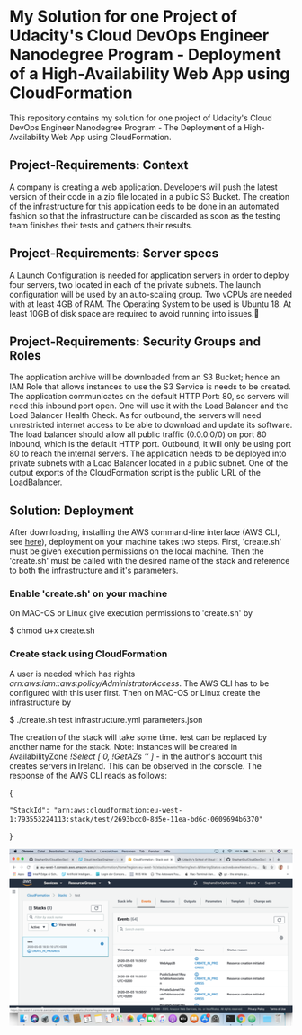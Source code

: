 # My Solution for one Project of Udacity's Cloud DevOps Engineer Nanodegree Program - Deployment of a High-Availability Web App using CloudFormation
This repository contains my solution for one project of Udacity's Cloud DevOps Engineer Nanodegree Program - The Deployment of a High-Availability Web App using CloudFormation.

## Project-Requirements: Context
A company is creating a web application. Developers will push the latest version of their code in a zip file located in a public S3 Bucket.
The creation of the infrastructure for this application eeds to be done in an automated fashion so that the infrastructure can be discarded as soon as the testing team finishes their tests and gathers their results.

## Project-Requirements: Server specs
A Launch Configuration is needed for application servers in order to deploy four servers, two located in each of the private subnets. The launch configuration will be used by an auto-scaling group.
Two vCPUs are needed with at least 4GB of RAM. The Operating System to be used is Ubuntu 18.
At least 10GB of disk space are required to avoid running into issues.

## Project-Requirements: Security Groups and Roles
The application archive will be downloaded from an S3 Bucket; hence an IAM Role that allows instances to use the S3 Service is needs to be created.
The application communicates on the default HTTP Port: 80, so servers will need this inbound port open. One will use it with the Load Balancer and the Load Balancer Health Check. As for outbound, the servers will need unrestricted internet access to be able to download and update its software.
The load balancer should allow all public traffic (0.0.0.0/0) on port 80 inbound, which is the default HTTP port. Outbound, it will only be using port 80 to reach the internal servers.
The application needs to be deployed into private subnets with a Load Balancer located in a public subnet.
One of the output exports of the CloudFormation script is the public URL of the LoadBalancer.

## Solution: Deployment
After downloading, installing the AWS command-line interface (AWS CLI, see [here](https://docs.aws.amazon.com/cli/index.html)),
deployment on your machine takes two steps. First, 'create.sh' must be given execution permissions  on the local machine. Then the 'create.sh' must be called with the desired name of the stack and reference to both the infrastructure and it's parameters.
### Enable 'create.sh' on your machine
On MAC-OS or Linux give execution permissions to 'create.sh' by


$ chmod u+x create.sh
### Create stack using CloudFormation
A user is needed which has rights _arn:aws:iam::aws:policy/AdministratorAccess_. The AWS CLI has to be configured with this user first. Then on MAC-OS or Linux create the infrastructure by


$ ./create.sh test infrastructure.yml parameters.json

The creation of the stack will take some time.
test can be replaced by another name for the stack.
Note: Instances will be created in AvailabilityZone _!Select [ 0, !GetAZs '' ]_ - in the author's account this creates servers in Ireland. This can be observed in the console. The response of the AWS CLI reads as follows:

{

    "StackId": "arn:aws:cloudformation:eu-west-1:793553224113:stack/test/2693bcc0-8d5e-11ea-bd6c-0609694b6370"

}

![creation_of_stack](creation_of_stack.png)
